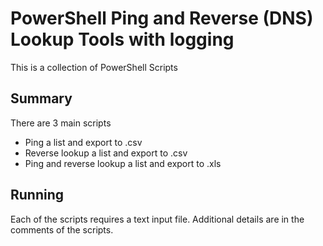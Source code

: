 PowerShell Ping and Reverse (DNS) Lookup Tools with logging
===========================================

This is a collection of PowerShell Scripts

## Summary ##

There are 3 main scripts

- Ping a list and export to .csv
- Reverse lookup a list and export to .csv
- Ping and reverse lookup a list and export to .xls

## Running ##

Each of the scripts requires a text input file. Additional details are in the comments of the scripts.